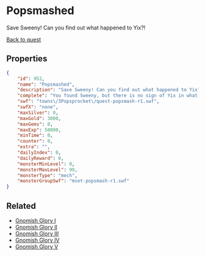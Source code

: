 # Popsmashed

Save Sweeny! Can you find out what happened to Yix?!

[Back to quest](../quests.md)

## Properties

```json
{
    "id": 952,
    "name": "Popsmashed",
    "description": "Save Sweeny! Can you find out what happened to Yix?!",
    "complete": "You found Sweeny, but there is no sign of Yix in what remains of the city!",
    "swf": "towns\/3Popsprocket\/quest-popsmash-r1.swf",
    "swfX": "none",
    "maxSilver": 0,
    "maxGold": 3000,
    "maxGems": 0,
    "maxExp": 50000,
    "minTime": 0,
    "counter": 0,
    "extra": "",
    "dailyIndex": 0,
    "dailyReward": 0,
    "monsterMinLevel": 0,
    "monsterMaxLevel": 99,
    "monsterType": "mech",
    "monsterGroupSwf": "mset-popsmash-r1.swf"
}
```

## Related

- [Gnomish Glory I](../items/7516-gnomish-glory-i.md)
- [Gnomish Glory II](../items/7517-gnomish-glory-ii.md)
- [Gnomish Glory III](../items/7518-gnomish-glory-iii.md)
- [Gnomish Glory IV](../items/7519-gnomish-glory-iv.md)
- [Gnomish Glory V](../items/7520-gnomish-glory-v.md)

